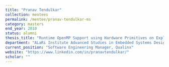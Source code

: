 ```yaml
---
title: "Pranav Tendulkar"
collection: mentees
permalink: /mentee/pranav-tendulkar-ms
category: masters
end_year: 2010
status: alumni
thesis_title: "Runtime OpenMP Support using Hardware Primitives on Explicitly Memory Managed Multi-Processors"
department: "ALaRi Institute Advanced Studies in Embedded Systems Design"
current_position: "Software Engineering Manager, Qualinx"
website: "https://www.linkedin.com/in/pranavtendulkar/"
scholar: ""
---
```

